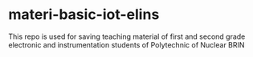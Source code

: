 # materi-basic-iot-elins
This repo is used for saving teaching material of first and second grade electronic and instrumentation students of Polytechnic of Nuclear BRIN
